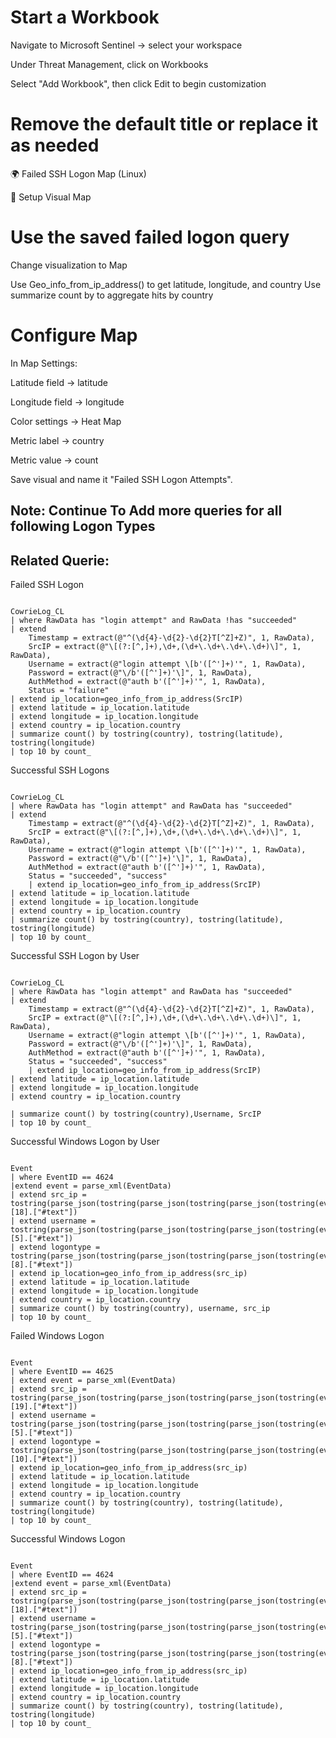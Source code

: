# Start a Workbook

Navigate to Microsoft Sentinel → select your workspace

Under Threat Management, click on Workbooks

Select "Add Workbook", then click Edit to begin customization

# Remove the default title or replace it as needed

🌍 Failed SSH Logon Map (Linux)

🧭 Setup Visual Map

# Use the saved failed logon query

 Change visualization to Map
 
 Use Geo_info_from_ip_address() to get latitude, longitude, and country
 Use summarize count by to aggregate hits by country
# Configure Map

In Map Settings:

Latitude field → latitude

Longitude field → longitude

Color settings → Heat Map

Metric label → country

Metric value → count

Save visual and name it "Failed SSH Logon Attempts".

##

## Note: Continue To Add more queries for all following Logon Types

## Related Querie:

Failed SSH Logon 

```kql

CowrieLog_CL
| where RawData has "login attempt" and RawData !has "succeeded"
| extend
    Timestamp = extract(@"^(\d{4}-\d{2}-\d{2}T[^Z]+Z)", 1, RawData),
    SrcIP = extract(@"\[(?:[^,]+),\d+,(\d+\.\d+\.\d+\.\d+)\]", 1, RawData),
    Username = extract(@"login attempt \[b'([^']+)'", 1, RawData),
    Password = extract(@"\/b'([^']+)'\]", 1, RawData),
    AuthMethod = extract(@"auth b'([^']+)'", 1, RawData),
    Status = "failure" 
| extend ip_location=geo_info_from_ip_address(SrcIP)
| extend latitude = ip_location.latitude
| extend longitude = ip_location.longitude
| extend country = ip_location.country
| summarize count() by tostring(country), tostring(latitude), tostring(longitude)
| top 10 by count_
```

Successful SSH Logons

```kql

CowrieLog_CL
| where RawData has "login attempt" and RawData has "succeeded"
| extend
    Timestamp = extract(@"^(\d{4}-\d{2}-\d{2}T[^Z]+Z)", 1, RawData),
    SrcIP = extract(@"\[(?:[^,]+),\d+,(\d+\.\d+\.\d+\.\d+)\]", 1, RawData),
    Username = extract(@"login attempt \[b'([^']+)'", 1, RawData),
    Password = extract(@"\/b'([^']+)'\]", 1, RawData),
    AuthMethod = extract(@"auth b'([^']+)'", 1, RawData),
    Status = "succeeded", "success"
    | extend ip_location=geo_info_from_ip_address(SrcIP)
| extend latitude = ip_location.latitude
| extend longitude = ip_location.longitude
| extend country = ip_location.country
| summarize count() by tostring(country), tostring(latitude), tostring(longitude)
| top 10 by count_
```

Successful SSH Logon by User

```kql

CowrieLog_CL
| where RawData has "login attempt" and RawData has "succeeded"
| extend
    Timestamp = extract(@"^(\d{4}-\d{2}-\d{2}T[^Z]+Z)", 1, RawData),
    SrcIP = extract(@"\[(?:[^,]+),\d+,(\d+\.\d+\.\d+\.\d+)\]", 1, RawData),
    Username = extract(@"login attempt \[b'([^']+)'", 1, RawData),
    Password = extract(@"\/b'([^']+)'\]", 1, RawData),
    AuthMethod = extract(@"auth b'([^']+)'", 1, RawData),
    Status = "succeeded", "success"
    | extend ip_location=geo_info_from_ip_address(SrcIP)
| extend latitude = ip_location.latitude
| extend longitude = ip_location.longitude
| extend country = ip_location.country

| summarize count() by tostring(country),Username, SrcIP
| top 10 by count_
```

Successful Windows Logon by User

```kql

Event 
| where EventID == 4624
|extend event = parse_xml(EventData)
| extend src_ip = tostring(parse_json(tostring(parse_json(tostring(parse_json(tostring(event.DataItem)).EventData)).Data))[18].["#text"])
| extend username = tostring(parse_json(tostring(parse_json(tostring(parse_json(tostring(event.DataItem)).EventData)).Data))[5].["#text"])
| extend logontype = tostring(parse_json(tostring(parse_json(tostring(parse_json(tostring(event.DataItem)).EventData)).Data))[8].["#text"])
| extend ip_location=geo_info_from_ip_address(src_ip)
| extend latitude = ip_location.latitude
| extend longitude = ip_location.longitude
| extend country = ip_location.country
| summarize count() by tostring(country), username, src_ip
| top 10 by count_
```

Failed Windows Logon

```kql

Event 
| where EventID == 4625
| extend event = parse_xml(EventData)
| extend src_ip = tostring(parse_json(tostring(parse_json(tostring(parse_json(tostring(event.DataItem)).EventData)).Data))[19].["#text"])
| extend username = tostring(parse_json(tostring(parse_json(tostring(parse_json(tostring(event.DataItem)).EventData)).Data))[5].["#text"])
| extend logontype = tostring(parse_json(tostring(parse_json(tostring(parse_json(tostring(event.DataItem)).EventData)).Data))[10].["#text"])
| extend ip_location=geo_info_from_ip_address(src_ip)
| extend latitude = ip_location.latitude
| extend longitude = ip_location.longitude
| extend country = ip_location.country
| summarize count() by tostring(country), tostring(latitude), tostring(longitude)
| top 10 by count_
```

Successful Windows Logon

```kql

Event 
| where EventID == 4624
|extend event = parse_xml(EventData)
| extend src_ip = tostring(parse_json(tostring(parse_json(tostring(parse_json(tostring(event.DataItem)).EventData)).Data))[18].["#text"])
| extend username = tostring(parse_json(tostring(parse_json(tostring(parse_json(tostring(event.DataItem)).EventData)).Data))[5].["#text"])
| extend logontype = tostring(parse_json(tostring(parse_json(tostring(parse_json(tostring(event.DataItem)).EventData)).Data))[8].["#text"])
| extend ip_location=geo_info_from_ip_address(src_ip)
| extend latitude = ip_location.latitude
| extend longitude = ip_location.longitude
| extend country = ip_location.country
| summarize count() by tostring(country), tostring(latitude), tostring(longitude)
| top 10 by count_
```
##
